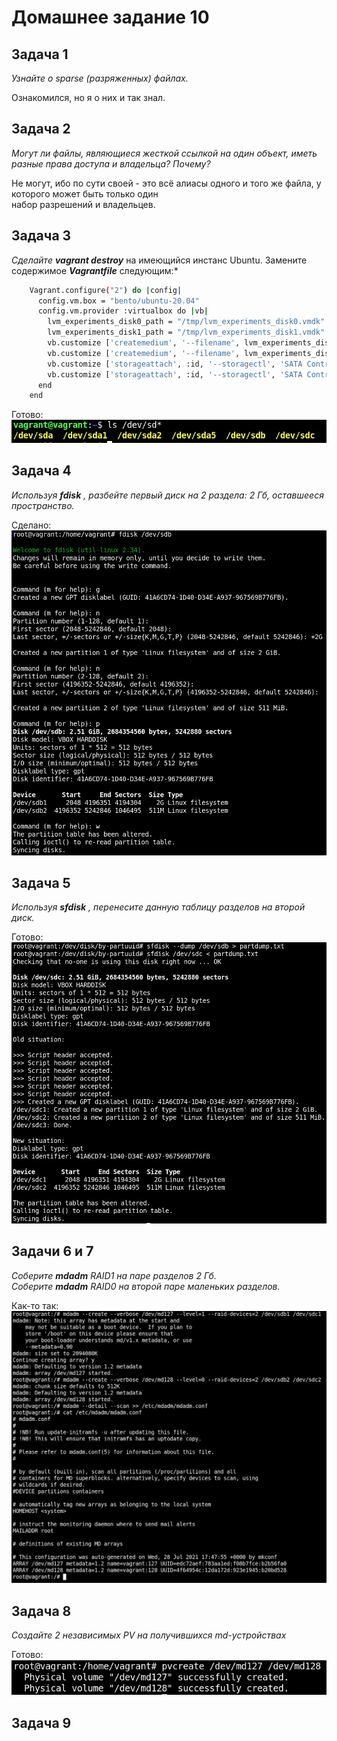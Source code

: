 Домашнее задание 10
===================

Задача 1
--------

*Узнайте о sparse (разряженных) файлах.*  
  
Ознакомился, но я о них и так знал.

Задача 2
--------

*Могут ли файлы, являющиеся жесткой ссылкой на один объект, иметь разные права доступа и владельца? Почему?*  
  
Не могут, ибо по сути своей - это всё алиасы одного и того же файла, у которого может быть только один  
набор разрешений и владельцев.

Задача 3
--------

*Сделайте* ***vagrant destroy*** на имеющийся инстанс Ubuntu. Замените содержимое ***Vagrantfile*** следующим:*  
  
```bash
    Vagrant.configure("2") do |config|
      config.vm.box = "bento/ubuntu-20.04"
      config.vm.provider :virtualbox do |vb|
        lvm_experiments_disk0_path = "/tmp/lvm_experiments_disk0.vmdk"
        lvm_experiments_disk1_path = "/tmp/lvm_experiments_disk1.vmdk"
        vb.customize ['createmedium', '--filename', lvm_experiments_disk0_path, '--size', 2560]
        vb.customize ['createmedium', '--filename', lvm_experiments_disk1_path, '--size', 2560]
        vb.customize ['storageattach', :id, '--storagectl', 'SATA Controller', '--port', 1, '--device', 0, '--type', 'hdd', '--medium', lvm_experiments_disk0_path]
        vb.customize ['storageattach', :id, '--storagectl', 'SATA Controller', '--port', 2, '--device', 0, '--type', 'hdd', '--medium', lvm_experiments_disk1_path]
      end
    end
```
  
Готово:  
![Диски в вагранте](/dz10/pic/dz10_3.png)

Задача 4
--------

*Используя* ***fdisk*** *, разбейте первый диск на 2 раздела: 2 Гб, оставшееся пространство.*
  
Сделано:  
![Разделы на /dev/sdb](/dz10/pic/dz10_4.png)

Задача 5
--------

*Используя* ***sfdisk*** *, перенесите данную таблицу разделов на второй диск.*  
  
Готово:  
![Разделы на /dev/sdc](/dz10/pic/dz10_5.png)

Задачи 6 и 7
------------

*Соберите* ***mdadm*** *RAID1 на паре разделов 2 Гб.*  
*Соберите* ***mdadm*** *RAID0 на второй паре маленьких разделов.*  
  
Как-то так:  
![Рейд на mdadm](/dz10/pic/dz10_6_7.png)

Задача 8
--------

*Создайте 2 независимых PV на получившихся md-устройствах*  
  
Готово:  
![PV-тома на md-девайсах](/dz10/pic/dz10_8.png)

Задача 9
--------


